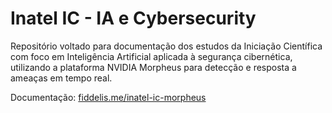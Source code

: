 # Inatel IC - IA e Cybersecurity

Repositório voltado para documentação dos estudos da Iniciação Científica com foco em Inteligência Artificial aplicada à segurança cibernética,
utilizando a plataforma NVIDIA Morpheus para detecção e resposta a ameaças em tempo real.

Documentação: [fiddelis.me/inatel-ic-morpheus](http://fiddelis.me/inatel-ic-morpheus/)
